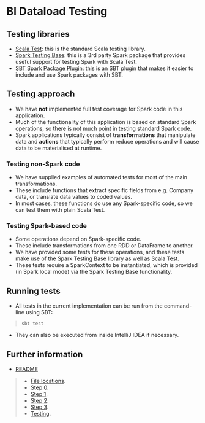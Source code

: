 # BI Dataload Testing #

## Testing libraries ##

* [Scala Test](http://www.scalatest.org/): this is the standard Scala testing library.
* [Spark Testing Base](https://github.com/holdenk/spark-testing-base): this is a 3rd party Spark package that provides useful support for testing Spark with Scala Test.
* [SBT Spark Package Plugin](https://github.com/databricks/sbt-spark-package): this is an SBT plugin that makes it easier to include and use Spark packages with SBT.

## Testing approach ##

* We have **not** implemented full test coverage for Spark code in this application.
* Much of the functionality of this application is based on standard Spark operations, so there is not much point in testing standard Spark code.
* Spark applications typically consist of **transformations** that manipulate data and **actions** that typically perform reduce operations and will cause data to be materialised at runtime.

### Testing non-Spark code ###

* We have supplied examples of automated tests for most of the main transformations.
* These include functions that extract specific fields from e.g. Company data, or translate data values to coded values.
* In most cases, these functions do use any Spark-specific code, so we can test them with plain Scala Test.

### Testing Spark-based code ###

* Some operations depend on Spark-specific code.
* These include transformations from one RDD or DataFrame to another.
* We have provided some tests for these operations, and these tests make use of the Spark Testing Base library as well as Scala Test.
* These tests require a SparkContext to be instantiated, which is provided (in Spark local mode) via the Spark Testing Base functionality.

## Running tests ##

* All tests in the current implementation can be run from the command-line using SBT:

> `sbt test`

* They can also be executed from inside IntelliJ IDEA if necessary.



## Further information ##

* [README](../README.md)

> * [File locations](./bi-dataload-file-locations.md).
> * [Step 0](./bi-dataload-step-0.md).
> * [Step 1](./bi-dataload-step-1.md).
> * [Step 2](./bi-dataload-step-2.md).
> * [Step 3](./bi-dataload-step-3.md).
> * [Testing](./bi-dataload-testing.md).
